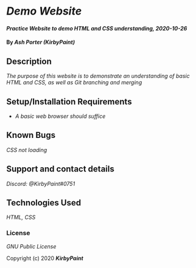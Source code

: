 # _Demo Website_

#### _Practice Website to demo HTML and CSS understanding, 2020-10-26_

#### By _**Ash Porter (KirbyPaint)**_

## Description

_The purpose of this website is to demonstrate an understanding of basic HTML and CSS, as well as Git branching and merging_

## Setup/Installation Requirements

* _A basic web browser should suffice_

## Known Bugs

_CSS not loading_

## Support and contact details

_Discord: @KirbyPaint#0751_

## Technologies Used

_HTML, CSS_

### License

*GNU Public License*

Copyright (c) 2020 **_KirbyPaint_**